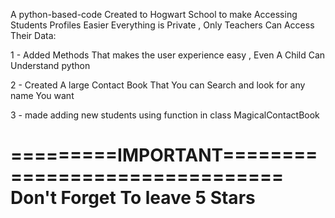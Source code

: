 A python-based-code Created to Hogwart School to make Accessing Students Profiles Easier
Everything is Private , Only Teachers Can Access Their Data:

  1 - Added Methods That makes the user experience easy , Even A Child Can Understand python

  2 - Created A large Contact Book That You can Search and look for any name You want

  3 - made adding new students using function in class MagicalContactBook



=========IMPORTANT===============================
     Don't Forget To leave 5 Stars
=================================================
